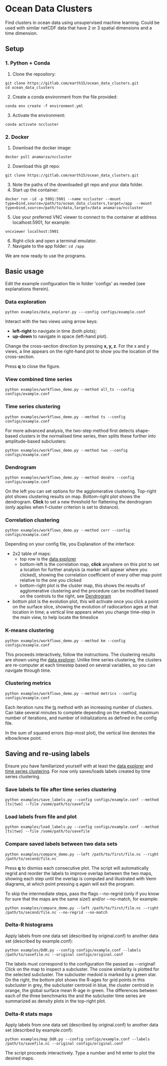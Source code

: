 
# Ocean Data Clusters

Find clusters in ocean data using unsupervised machine learning. Could be used with similar netCDF data that have 2 or 3 spatial dimensions and a time dimension.

## Setup
### 1. Python + Conda

1. Clone the repository:
```
git clone https://gitlab.com/earth15/ocean_data_clusters.git
cd ocean_data_clusters
```
2. Create a conda environment from the file provided:
```
conda env create -f environment.yml
```
3. Activate the environment:
```
conda activate nccluster
```
### 2. Docker
1. Download the docker image:
```
docker pull anamarza/nccluster
```
2. Download this git repo:
```
git clone https://gitlab.com/earth15/ocean_data_clusters.git
```

3. Note the paths of the downloaded git repo and your data folder.
4. Start up the container:
```
docker run -id -p 5901:5901 --name nccluster --mount type=bind,source=/path/to/ocean_data_clusters,target=/app  --mount type=bind,source=/path/to/data,target=/data anamarza/nccluster
```
5. Use your preferred VNC viewer to connect to the container at address localhost:5901, for example:
```
vncviewer localhost:5901
```
6. Right-click and open a terminal emulator.
7. Navigate to the app folder: ```cd /app```

We are now ready to use the programs.

## Basic usage
Edit the example configuration file in folder 'configs' as needed (see explanations therein). 

### Data exploration
```
python examples/data_explorer.py ---config configs/example.conf
```
Interact with the two views using arrow keys:
- **left-right** to navigate in time (both plots);
- **up-down** to navigate in space (left-hand plot).

Change the cross-section direction by pressing **x, y, z**. For the x and y views, a line appears on the right-hand plot to show you the location of the cross-section.

Press **q** to close the figure.

### View combined time series
```
python examples/workflows_demo.py --method all_ts --config configs/example.conf
```

### Time series clustering
```
python examples/workflows_demo.py --method ts --config configs/example.conf
```
For more advanced analysis, the two-step method first detects shape-based clusters in the normalised time series, then splits these further into amplitude-based subclusters:
```
python examples/workflows_demo.py --method two --config configs/example.conf
```
### Dendrogram
```
python examples/workflows_demo.py --method dendro --config configs/example.conf
```
On the left you can set options for the agglomerative clustering.
Top-right plot shows clustering results on map.
Bottom-right plot shows the dendrogram. **Click** to set a new threshold for flattening the dendrogram (only applies when f-cluster criterion is set to distance).

### Correlation clustering
```
python examples/workflows_demo.py --method corr --config configs/example.conf
```
Depending on your config file, you
Explanation of the interface:

- 2x2 table of maps:
	+ top row is the [data explorer](#data-exploration)
	+ bottom-left  is the correlation map, **click** anywhere on this plot to set a location for further analysis (a marker will appear where you clicked), showing the correlation coefficient of every other map point relative to the one you clicked
	+ bottom-right plot is the cluster map, this shows the results of agglomerative clustering and the procedure can be modified based on the controls to the right, see [Dendrogram](#dendrogram)
- bottom plot is the evolution plot, this will activate once you click a point on the surface slice, showing the evolution of radiocarbon ages at that location in time; a vertical line appears when you change time-step in the main view, to help locate the timeslice

### K-means clustering
```
python examples/workflows_demo.py --method km --config configs/example.conf
```
This proceeds interactively, follow the instructions. The clustering results are shown using the [data explorer](#data-exploration). Unlike time series clustering, the clusters are re-computer at each timestep based on several variables, so you can navigate through time.

### Clustering metrics
```
python examples/workflows_demo.py --method metrics --config configs/example.conf
```
Each iteration runs the [ts](#time-series-clustering) method with an increasing number of clusters. Can take several minutes to complete depending on the method, maximum number of iterations, and number of initializations as defined in the config file.

In the sum of squared errors (top-most plot), the vertical line denotes the elbow/knee point.

## Saving and re-using labels
Ensure you have familiarized yourself with at least the [data explorer](#data-exploration) and [time series clustering](#time-series-clustering). For now only saves/loads labels created by time series clustering.

### Save labels to file after time series clustering
```
python examples/save_labels.py --config configs/example.conf --method [ts|two] --file /some/path/to/savefile
```
### Load labels from file and plot
```
python examples/load_labels.py --config configs/example.conf --method [ts|two] --file /some/path/to/savefile
```
### Compare saved labels between two data sets
```
python examples/compare_demo.py --left /path/to/first/file.nc --right /path/to/second/file.nc
```
Press **q** to dismiss each consecutive plot. The script will automatically regrid and reorder the labels to improve overlap between the two maps, showing each step until the overlap is computed and illustrated with Venn diagrams, at which point pressing q again will exit the program.

To skip the intermediate steps, pass the flags --no-regrid (only if you know for sure that the maps are the same size!) and/or --no-match, for example:
```
python examples/compare_demo.py --left /path/to/first/file.nc --right /path/to/second/file.nc --no-regrid --no-match
```
### Delta-R histograms
Apply labels from one data set (described by original.conf) to another data set (described by example.conf):
```
python examples/DdR.py --config configs/example.conf --labels /path/to/savefile.nc --original configs/original.conf

```
The labels must correspond to the configuration file passed as --original!
Click on the map to inspect a subcluster. The cosine similarity is plotted for the selected subcluster. The subcluster medoid is marked by a green star. On the right, the bottom plot shows the R-ages for grid points in this subcluster in grey, the subcluster centroid in blue, the cluster centroid in orange, the global surface mean R-age in green. The differences between each of the three benchmarks the and the subcluster time series are summarized as density plots in the top-right plot.

### Delta-R stats maps
Apply labels from one data set (described by original.conf) to another data set (described by example.conf):
```
python examples/map_DdR.py --config configs/example.conf --labels /path/to/savefile.nc --original configs/original.conf

```
The script proceeds interactively. Type a number and hit enter to plot the desired maps.